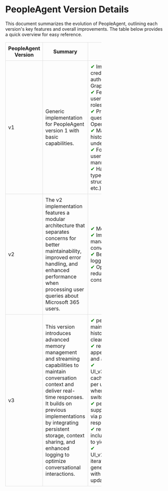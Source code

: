 # PeopleAgent Version Details

This document summarizes the evolution of PeopleAgent, outlining each version's key features and overall improvements. The table below provides a quick overview for easy reference.

<table style="width:60%; border-collapse: collapse;">
  <colgroup>
    <col style="width:10%;">
    <col style="width:30%;">
    <col style="width:60%;">
  </colgroup>
  <thead>
    <tr>
      <th style="border: 1px solid #ddd; padding: 8px;">PeopleAgent Version</th>
      <th style="border: 1px solid #ddd; padding: 8px;">Summary</th>
      <th style="border: 1px solid #ddd; padding: 8px;">Key Features used</th>
    </tr>
  </thead>
  <tbody>
    <!-- v1 row -->
    <tr>
      <td style="border: 1px solid #ddd; padding: 8px;">v1</td>
      <td style="border: 1px solid #ddd; padding: 8px;">
        Generic implementation for PeopleAgent version 1 with basic capabilities.
      </td>
      <td style="border: 1px solid #ddd; padding: 8px;">
        <span style="color:green;">✔</span> Implements client credentials flow to authenticate with Microsoft Graph API<br>
        <span style="color:green;">✔</span> Fetches comprehensive user details including profiles, roles, and relationships<br>
        <span style="color:green;">✔</span> Processes natural language questions through Azure OpenAI<br>       
        <span style="color:green;">✔</span> Maintains conversation history for contextual understanding<br>
        <span style="color:green;">✔</span> Formats responses in a user-friendly, conversational manner<br>
        <span style="color:green;">✔</span> Handles various query types (find user, report structure, device information, etc.)
      </td>
    </tr>
    <!-- v2 row -->
    <tr>
      <td style="border: 1px solid #ddd; padding: 8px;">v2</td>
      <td style="border: 1px solid #ddd; padding: 8px;">
        The v2 implementation features a modular architecture that separates concerns for better maintainability, improved error handling, and enhanced performance when processing user queries about Microsoft 365 users.
      </td>
      <td style="border: 1px solid #ddd; padding: 8px;">
        <span style="color:green;">✔</span> Module based code<br>
        <span style="color:green;">✔</span> Improved context management for more natural conversations<br>
        <span style="color:green;">✔</span> Better error handling and logging capabilities<br>       
        <span style="color:green;">✔</span> Optimized API usage to reduce latency and token consumption<br>
       </td>
    </tr>
    <!-- v3 row -->
    <tr>
      <td style="border: 1px solid #ddd; padding: 8px;">v3</td>
      <td style="border: 1px solid #ddd; padding: 8px;">
        This version introduces advanced memory management and streaming capabilities to maintain conversation context and deliver real-time responses. It builds on previous implementations by integrating persistent storage, context sharing, and enhanced logging to optimize conversational interactions.
      </td>
      <td style="border: 1px solid #ddd; padding: 8px;">
        <span style="color:green;">✔</span> people_agent.py now maintains a conversation history and offers a clear_memory() method.<br>
        <span style="color:green;">✔</span> response_generation.py appends both the user query and agent response to history.<br>
        <span style="color:green;">✔</span> UI_v3_memory_streaming.py caches PeopleAgent instances per user and clears memory when sessions end or users switch.<br>
        <span style="color:green;">✔</span> people_agent.py now supports streaming responses via process_query, yielding response chunks.<br>
        <span style="color:green;">✔</span> response_generation.py includes a generator function to yield updated responses.<br>
        <span style="color:green;">✔</span> UI_v1_1_memory_streaming.py iterates over the streaming generator, logs each chunk with timing details, and updates the UI in real time.<br>
        
  
  </tbody>
</table>
